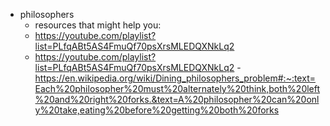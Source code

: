 * philosophers
	- resources that might help you:
	- https://youtube.com/playlist?list=PLfqABt5AS4FmuQf70psXrsMLEDQXNkLq2
	- https://youtube.com/playlist?list=PLfqABt5AS4FmuQf70psXrsMLEDQXNkLq2
-https://en.wikipedia.org/wiki/Dining_philosophers_problem#:~:text=Each%20philosopher%20must%20alternately%20think,both%20left%20and%20right%20forks.&text=A%20philosopher%20can%20only%20take,eating%20before%20getting%20both%20forks
	
